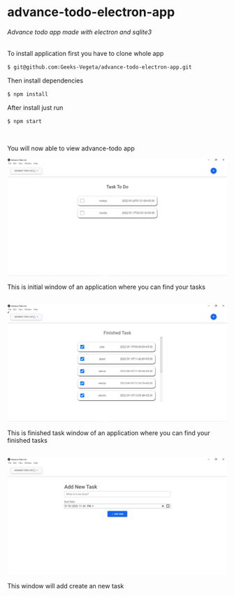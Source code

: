 # advance-todo-electron-app
###### Advance todo app made with electron and sqlite3

To install application first you have to clone whole app
```bash
$ git@github.com:Geeks-Vegeta/advance-todo-electron-app.git
```

Then install dependencies
```bash
$ npm install
```

After install just run
```bash
$ npm start
```
<br/>

You will now able to view advance-todo app

<img src="https://github.com/Geeks-Vegeta/advance-todo-electron-app/blob/main/public/img/home.png" width="700">
<p> This is initial window of an application where you can find your  tasks
</p>

<br/>

<img src="https://github.com/Geeks-Vegeta/advance-todo-electron-app/blob/main/public/img/finish.PNG" width="700">
<p> This is finished task window of an application where you can find your finished tasks
</p>

<br/>
<img src="https://github.com/Geeks-Vegeta/advance-todo-electron-app/blob/main/public/img/addingtask.PNG" width="700">
<p> This window will add create an new task
</p>
